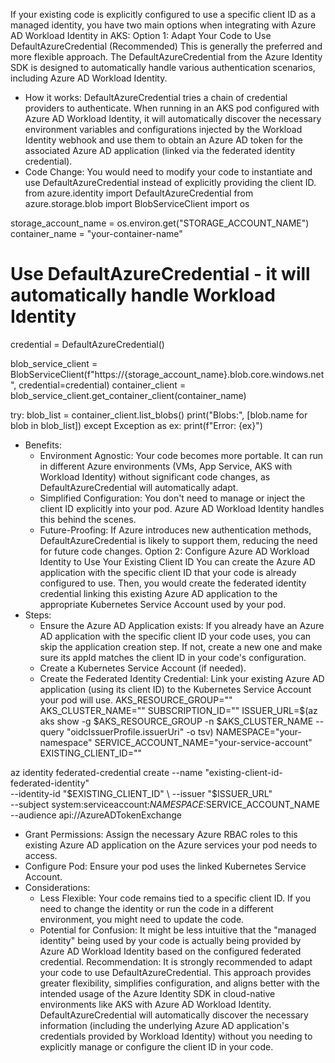 If your existing code is explicitly configured to use a specific client ID as a managed identity, you have two main options when integrating with Azure AD Workload Identity in AKS:
Option 1: Adapt Your Code to Use DefaultAzureCredential (Recommended)
This is generally the preferred and more flexible approach. The DefaultAzureCredential from the Azure Identity SDK is designed to automatically handle various authentication scenarios, including Azure AD Workload Identity.
 * How it works: DefaultAzureCredential tries a chain of credential providers to authenticate. When running in an AKS pod configured with Azure AD Workload Identity, it will automatically discover the necessary environment variables and configurations injected by the Workload Identity webhook and use them to obtain an Azure AD token for the associated Azure AD application (linked via the federated identity credential).
 * Code Change: You would need to modify your code to instantiate and use DefaultAzureCredential instead of explicitly providing the client ID.
   from azure.identity import DefaultAzureCredential
from azure.storage.blob import BlobServiceClient
import os

storage_account_name = os.environ.get("STORAGE_ACCOUNT_NAME")
container_name = "your-container-name"

# Use DefaultAzureCredential - it will automatically handle Workload Identity
credential = DefaultAzureCredential()

blob_service_client = BlobServiceClient(f"https://{storage_account_name}.blob.core.windows.net", credential=credential)
container_client = blob_service_client.get_container_client(container_name)

try:
    blob_list = container_client.list_blobs()
    print("Blobs:", [blob.name for blob in blob_list])
except Exception as ex:
    print(f"Error: {ex}")

 * Benefits:
   * Environment Agnostic: Your code becomes more portable. It can run in different Azure environments (VMs, App Service, AKS with Workload Identity) without significant code changes, as DefaultAzureCredential will automatically adapt.
   * Simplified Configuration: You don't need to manage or inject the client ID explicitly into your pod. Azure AD Workload Identity handles this behind the scenes.
   * Future-Proofing: If Azure introduces new authentication methods, DefaultAzureCredential is likely to support them, reducing the need for future code changes.
Option 2: Configure Azure AD Workload Identity to Use Your Existing Client ID
You can create the Azure AD application with the specific client ID that your code is already configured to use. Then, you would create the federated identity credential linking this existing Azure AD application to the appropriate Kubernetes Service Account used by your pod.
 * Steps:
   * Ensure the Azure AD Application exists: If you already have an Azure AD application with the specific client ID your code uses, you can skip the application creation step. If not, create a new one and make sure its appId matches the client ID in your code's configuration.
   * Create a Kubernetes Service Account (if needed).
   * Create the Federated Identity Credential: Link your existing Azure AD application (using its client ID) to the Kubernetes Service Account your pod will use.
     AKS_RESOURCE_GROUP="<your-aks-resource-group>"
AKS_CLUSTER_NAME="<your-aks-cluster-name>"
SUBSCRIPTION_ID="<your-azure-subscription-id>"
ISSUER_URL=$(az aks show -g $AKS_RESOURCE_GROUP -n $AKS_CLUSTER_NAME --query "oidcIssuerProfile.issuerUri" -o tsv)
NAMESPACE="your-namespace"
SERVICE_ACCOUNT_NAME="your-service-account"
EXISTING_CLIENT_ID="<your-specific-client-id>"

az identity federated-credential create --name "existing-client-id-federated-identity" \
    --identity-id "$EXISTING_CLIENT_ID" \
    --issuer "$ISSUER_URL" \
    --subject system:serviceaccount:$NAMESPACE:$SERVICE_ACCOUNT_NAME \
    --audience api://AzureADTokenExchange

   * Grant Permissions: Assign the necessary Azure RBAC roles to this existing Azure AD application on the Azure services your pod needs to access.
   * Configure Pod: Ensure your pod uses the linked Kubernetes Service Account.
 * Considerations:
   * Less Flexible: Your code remains tied to a specific client ID. If you need to change the identity or run the code in a different environment, you might need to update the code.
   * Potential for Confusion: It might be less intuitive that the "managed identity" being used by your code is actually being provided by Azure AD Workload Identity based on the configured federated credential.
Recommendation:
It is strongly recommended to adapt your code to use DefaultAzureCredential. This approach provides greater flexibility, simplifies configuration, and aligns better with the intended usage of the Azure Identity SDK in cloud-native environments like AKS with Azure AD Workload Identity. DefaultAzureCredential will automatically discover the necessary information (including the underlying Azure AD application's credentials provided by Workload Identity) without you needing to explicitly manage or configure the client ID in your code.
